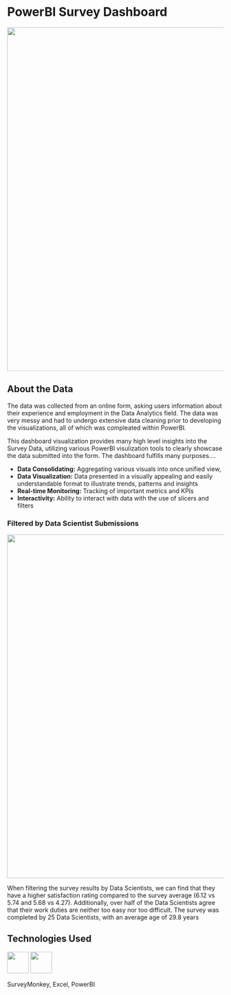 # PowerBI Survey Dashboard

<img width="800" src="https://github.com/user-attachments/assets/86ee1331-1e75-4fde-9907-29b4acd92409">

## About the Data
The data was collected from an online form, asking users information about their experience and employment in the Data Analytics field. The data was very messy and had to undergo extensive data cleaning prior to developing the visualizations, all of which was compleated within PowerBI.

This dashboard visualization provides many high level insights into the Survey Data, utilizing various PowerBI visulization tools to clearly showcase the data submitted into the form. The dashboard fulfills many purposes....
   - **Data Consolidating:** Aggregating various visuals into once unified view,
   - **Data Visualization:** Data presented in a visually appealing and easily understandable format to illustrate trends, patterns and insights
   - **Real-time Monitoring:** Tracking of important metrics and KPIs
   - **Interactivity:** Ability to interact with data with the use of slicers and filters

### Filtered by Data Scientist Submissions
<img width="800" src="https://github.com/user-attachments/assets/83529771-c4cc-4b10-828b-6d8ec31783da">

When filtering the survey results by Data Scientists, we can find that they have a higher satisfaction rating compared to the survey average (6.12 vs 5.74 and 5.68 vs 4.27). Additionally, over half of the Data Scientists agree that their work duties are neither too easy nor too difficult. The survey was completed by 25 Data Scientists, with an average age of 29.8 years

## Technologies Used
<img width="50" height="50" src="https://github.com/user-attachments/assets/d46bf84f-b776-4af2-b018-050d57322656">
<img width="50" height="50" src="https://github.com/user-attachments/assets/4c63e159-3661-4d42-ace9-e21811966ede">

SurveyMonkey, Excel, PowerBI






